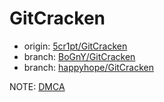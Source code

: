 # GitCracken

- origin: [5cr1pt/GitCracken](https://github.com/5cr1pt/GitCracken)
- branch: [BoGnY/GitCracken](https://github.com/wcxo/GitCracken/tree/BoGnY)
- branch: [happyhope/GitCracken](https://github.com/wcxo/GitCracken/tree/happyhope)

NOTE: [DMCA](https://github.com/github/dmca/blob/master/2021/12/2021-12-21-axosoft.md)
